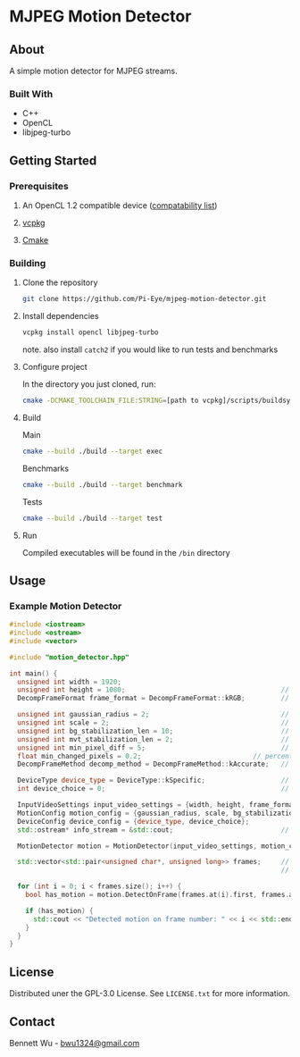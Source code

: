 # MJPEG Motion Detector

## About

A simple motion detector for MJPEG streams.

### Built With

* C++
* OpenCL
* libjpeg-turbo

## Getting Started

### Prerequisites

1. An OpenCL 1.2 compatible device ([compatability list](https://www.khronos.org/conformance/adopters/conformant-products/opencl))

2. [vcpkg](https://vcpkg.io/en/index.html)

3. [Cmake](https://cmake.org/)

### Building

1. Clone the repository
    ```sh
    git clone https://github.com/Pi-Eye/mjpeg-motion-detector.git
    ```

2. Install dependencies
    ```sh
    vcpkg install opencl libjpeg-turbo
    ```

    note. also install `catch2` if you would like to run tests and benchmarks

3. Configure project

    In the directory you just cloned, run:
    ```sh
    cmake -DCMAKE_TOOLCHAIN_FILE:STRING=[path to vcpkg]/scripts/buildsystems/vcpkg.cmake -S. -B./build
    ```

4. Build

    Main
    ```sh
    cmake --build ./build --target exec
    ```
    Benchmarks
    ```sh
    cmake --build ./build --target benchmark
    ```
    Tests
    ```sh
    cmake --build ./build --target test
    ```

5. Run
  
    Compiled executables will be found in the `/bin` directory

## Usage

### Example Motion Detector

```cpp
#include <iostream>
#include <ostream>
#include <vector>

#include "motion_detector.hpp"

int main() {
  unsigned int width = 1920;
  unsigned int height = 1080;                                       // width and height of incoming jpeg frames (acceptable values: > 0)
  DecompFrameFormat frame_format = DecompFrameFormat::kRGB;         // format to decompress frames into (acceptable values: kRGB, kGray)

  unsigned int gaussian_radius = 2;                                 // radius of gaussian blur (0 means no blur) (acceptable values: > 0)
  unsigned int scale = 2;                                           // amount to scale frame down by to save on computation (acceptable values: > 0)
  unsigned int bg_stabilization_len = 10;                           // number of frames to average to form background frame (acceptable values: > 0)
  unsigned int mvt_stabilization_len = 2;                           // number of frames to average to form movement frame (acceptable values: > 0)
  unsigned int min_pixel_diff = 5;                                  // amount pixels need to be different by to be considered different (acceptable values: >= 0)
  float min_changed_pixels = 0.2;                            // percentage of pixels that need to be different to be considered motion (acceptable values: 0.0 - 1.0)
  DecompFrameMethod decomp_method = DecompFrameMethod::kAccurate;   // algorithm to use to decompress jpeg (acceptable values: kAccurate, kFast)

  DeviceType device_type = DeviceType::kSpecific;                   // type of OpenCL device to select (acceptable values: kCPU, kGPU, kSpecific)
  int device_choice = 0;                                            // index of OpenCL device to use (acceptable values: >=0)

  InputVideoSettings input_video_settings = {width, height, frame_format};
  MotionConfig motion_config = {gaussian_radius, scale, bg_stabilization_len, mvt_stabilization_len, min_pixel_diff, min_changed_pixels};
  DeviceConfig device_config = {device_type, device_choice};
  std::ostream* info_stream = &std::cout;                           // pipe info stream of motion detector to cout

  MotionDetector motion = MotionDetector(input_video_settings, motion_config, device_config, info_stream);

  std::vector<std::pair<unsigned char*, unsigned long>> frames;     // some group of jpeg frames to detect motion on 
                                                                    // (unsigned char* - frame, unsigned long - size of jpeg frame buffer)

  for (int i = 0; i < frames.size(); i++) {
    bool has_motion = motion.DetectOnFrame(frames.at(i).first, frames.at(i).second);      // Detect if there is motion on given frame

    if (has_motion) {
      std::cout << "Detected motion on frame number: " << i << std::endl;
    }
  }
}
```


## License

Distributed uner the GPL-3.0 License. See `LICENSE.txt` for more information.

## Contact

Bennett Wu - bwu1324@gmail.com
